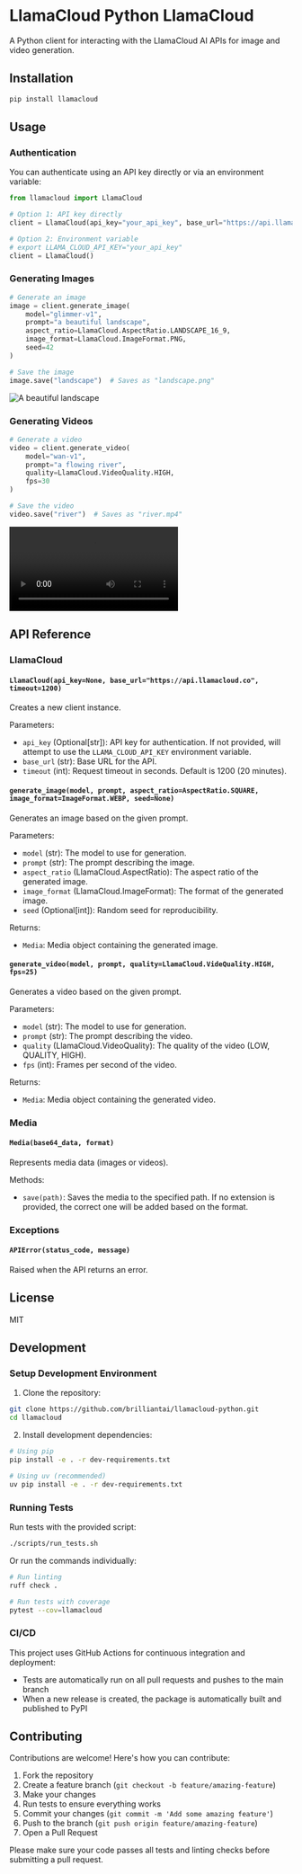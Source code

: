 # LlamaCloud Python LlamaCloud

A Python client for interacting with the LlamaCloud AI APIs for image and video generation.

## Installation

```bash
pip install llamacloud
```

## Usage

### Authentication

You can authenticate using an API key directly or via an environment variable:

```python
from llamacloud import LlamaCloud

# Option 1: API key directly
client = LlamaCloud(api_key="your_api_key", base_url="https://api.llamacloud.co")

# Option 2: Environment variable
# export LLAMA_CLOUD_API_KEY="your_api_key"
client = LlamaCloud()
```

### Generating Images

```python
# Generate an image
image = client.generate_image(
    model="glimmer-v1",
    prompt="a beautiful landscape",
    aspect_ratio=LlamaCloud.AspectRatio.LANDSCAPE_16_9,
    image_format=LlamaCloud.ImageFormat.PNG,
    seed=42
)

# Save the image
image.save("landscape")  # Saves as "landscape.png"
```

![A beautiful landscape](assets/generated_landscape.png)
### Generating Videos

```python
# Generate a video
video = client.generate_video(
    model="wan-v1",
    prompt="a flowing river",
    quality=LlamaCloud.VideoQuality.HIGH,
    fps=30
)

# Save the video
video.save("river")  # Saves as "river.mp4"
```

![A flowing river](assets/generated_river.mp4)
## API Reference

### LlamaCloud

#### `LlamaCloud(api_key=None, base_url="https://api.llamacloud.co", timeout=1200)`

Creates a new client instance.

Parameters:
- `api_key` (Optional[str]): API key for authentication. If not provided, will attempt to use the `LLAMA_CLOUD_API_KEY` environment variable.
- `base_url` (str): Base URL for the API.
- `timeout` (int): Request timeout in seconds. Default is 1200 (20 minutes).

#### `generate_image(model, prompt, aspect_ratio=AspectRatio.SQUARE, image_format=ImageFormat.WEBP, seed=None)`

Generates an image based on the given prompt.

Parameters:
- `model` (str): The model to use for generation.
- `prompt` (str): The prompt describing the image.
- `aspect_ratio` (LlamaCloud.AspectRatio): The aspect ratio of the generated image.
- `image_format` (LlamaCloud.ImageFormat): The format of the generated image.
- `seed` (Optional[int]): Random seed for reproducibility.

Returns:
- `Media`: Media object containing the generated image.

#### `generate_video(model, prompt, quality=LlamaCloud.VideQuality.HIGH, fps=25)`

Generates a video based on the given prompt.

Parameters:
- `model` (str): The model to use for generation.
- `prompt` (str): The prompt describing the video.
- `quality` (LlamaCloud.VideoQuality): The quality of the video (LOW, QUALITY, HIGH).
- `fps` (int): Frames per second of the video.

Returns:
- `Media`: Media object containing the generated video.

### Media

#### `Media(base64_data, format)`

Represents media data (images or videos).

Methods:
- `save(path)`: Saves the media to the specified path. If no extension is provided, the correct one will be added based on the format.

### Exceptions

#### `APIError(status_code, message)`

Raised when the API returns an error.

## License

MIT

## Development

### Setup Development Environment

1. Clone the repository:
```bash
git clone https://github.com/brilliantai/llamacloud-python.git
cd llamacloud
```

2. Install development dependencies:
```bash
# Using pip
pip install -e . -r dev-requirements.txt

# Using uv (recommended)
uv pip install -e . -r dev-requirements.txt
```

### Running Tests

Run tests with the provided script:
```bash
./scripts/run_tests.sh
```

Or run the commands individually:
```bash
# Run linting
ruff check .

# Run tests with coverage
pytest --cov=llamacloud
```

### CI/CD

This project uses GitHub Actions for continuous integration and deployment:

- Tests are automatically run on all pull requests and pushes to the main branch
- When a new release is created, the package is automatically built and published to PyPI

## Contributing

Contributions are welcome! Here's how you can contribute:

1. Fork the repository
2. Create a feature branch (`git checkout -b feature/amazing-feature`)
3. Make your changes
4. Run tests to ensure everything works
5. Commit your changes (`git commit -m 'Add some amazing feature'`)
6. Push to the branch (`git push origin feature/amazing-feature`)
7. Open a Pull Request

Please make sure your code passes all tests and linting checks before submitting a pull request.
